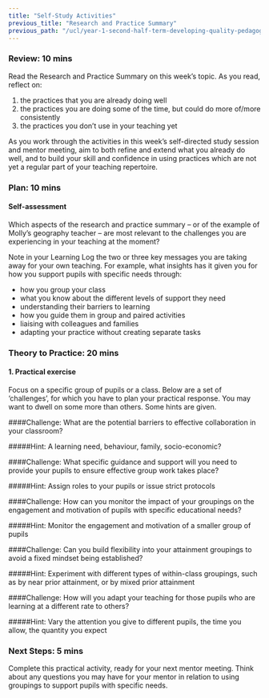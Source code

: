 ```yaml
---
title: "Self-Study Activities"
previous_title: "Research and Practice Summary"
previous_path: "/ucl/year-1-second-half-term-developing-quality-pedagogy-part-2/spring-week-1-ect-research-and-practice-summary"
---
```


### Review: 10 mins

Read the Research and Practice Summary on this week’s topic. As you read, reflect on:

1. the practices that you are already doing well
2. the practices you are doing some of the time, but could do more of/more consistently
3. the practices you don’t use in your teaching yet

As you work through the activities in this week’s self-directed study session and mentor meeting, aim to both refine and extend what you already do well, and to build your skill and confidence in using practices which are not yet a regular part of your teaching repertoire.

### Plan: 10 mins

#### Self-assessment

Which aspects of the research and practice summary – or of the example of Molly’s geography teacher – are most relevant to the challenges you are experiencing in your teaching at the moment?

Note in your Learning Log the two or three key messages you are taking away for your own teaching. For example, what insights has it given you for how you support pupils with specific needs through:

- how you group your class
- what you know about the different levels of support they need
- understanding their barriers to learning
- how you guide them in group and paired activities
- liaising with colleagues and families
- adapting your practice without creating separate tasks

### Theory to Practice: 20 mins

#### 1. Practical exercise

Focus on a specific group of pupils or a class. Below are a set of ‘challenges’, for which you have to plan your practical response. You may want to dwell on some more than others. Some hints are given.

####Challenge: What are the potential barriers to effective collaboration in your classroom?

#####Hint:
A learning need, behaviour, family, socio-economic?

####Challenge: What specific guidance and support will you need to provide your pupils to ensure effective group work takes place?

#####Hint:
Assign roles to your pupils or issue strict protocols

####Challenge: How can you monitor the impact of your groupings on the engagement and motivation of pupils with specific educational needs?

#####Hint:
Monitor the engagement and motivation of a smaller group of pupils

####Challenge: Can you build flexibility into your attainment groupings to avoid a fixed mindset being established?

#####Hint:
Experiment with different types of within-class groupings, such as by near prior attainment, or by mixed prior attainment

####Challenge: How will you adapt your teaching for those pupils who are learning at a different rate to others?

#####Hint:
Vary the attention you give to different pupils, the time you allow, the quantity you expect

### Next Steps: 5 mins

Complete this practical activity, ready for your next mentor meeting. Think about any questions you may have for your mentor in relation to using groupings to support pupils with specific needs.
